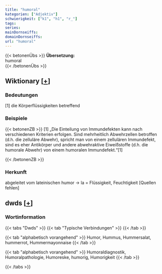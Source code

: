```yaml
---
title: "humoral"
kategorien: ["Adjektiv"]
schwierigkeit: ["k1", "h1", "r_"]
tags:
series:
mainDornseiffs:
domainDornseiffs:
url: "humoral"
---
```


{{< betonenÜbs >}}
**Übersetzung:**  
humoral  
{{< /betonenÜbs >}}

## Wiktionary [[+](https://de.wiktionary.org/wiki/humoral)]

### Bedeutungen
[1] die Körperflüssigkeiten betreffend  

### Beispiele
{{< betonenZB >}}
[1] „Die Einteilung von Immundefekten kann nach verschiedenen Kriterien erfolgen. Sind mehrheitlich Abwehrzellen betroffen (d.h. die zelluläre Abwehr), spricht man von einem zellulären Immundefekt, sind es eher Antikörper und andere abwehraktive Eiweißstoffe (d.h. die humorale Abwehr) von einem humoralen Immundefekt.“[1]  

{{< /betonenZB >}}
### Herkunft
abgeleitet vom lateinischen humor → la = Flüssigkeit, Feuchtigkeit [Quellen fehlen]  



## dwds [[+](https://www.dwds.de/wb/humoral)]

### Wortinformation
{{< tabs "Dwds" >}}
{{< tab "Typische Verbindungen" >}}
{{< /tab >}}

{{< tab "alphabetisch vorangehend" >}}
Humor, Hummus, Hummersalat, hummerrot, Hummermayonnaise
{{< /tab >}}

{{< tab "alphabetisch vorangehend" >}}
Humoraldiagnostik, Humoralpathologie, Humoreske, humorig, Humorigkeit
{{< /tab >}}

{{< /tabs >}}

